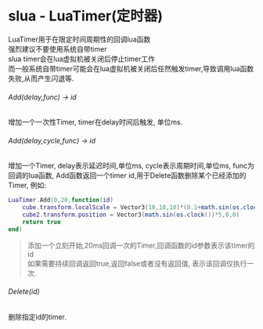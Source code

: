 # slua - LuaTimer(定时器)
LuaTimer用于在限定时间周期性的回调lua函数   
强烈建议不要使用系统自带timer  
slua timer会在lua虚拟机被关闭后停止timer工作  
而一般系统自带timer可能会在lua虚拟机被关闭后任然触发timer,导致调用lua函数失败,从而产生闪退等.


###### Add(delay,func) -> id
增加一个一次性Timer, timer在delay时间后触发, 单位ms.

###### Add(delay,cycle,func) -> id
增加一个Timer, delay表示延迟时间,单位ms, cycle表示周期时间,单位ms, func为回调的lua函数, Add函数返回一个timer id,用于Delete函数删除某个已经添加的Timer, 例如:

```lua
LuaTimer.Add(0,20,function(id)
	cube.transform.localScale = Vector3(10,10,10)*(0.1+math.sin(os.clock()))
	cube2.transform.position = Vector3(math.sin(os.clock())*5,0,0)
	return true
end)
```

> 添加一个立刻开始,20ms回调一次的Timer,回调函数的id参数表示该timer的id  
> 如果需要持续回调返回true,返回false或者没有返回值, 表示该回调仅执行一次.

###### Delete(id)
删除指定id的timer.















